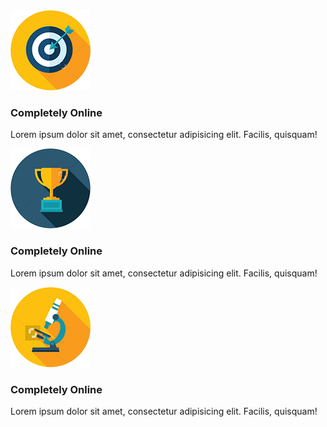 <div class="row">
    <div class="col-md-4">
        <div class="card">
            <img src="images/1.png" alt="">
            <h3>Completely Online</h3>
            <p>Lorem ipsum dolor sit amet, consectetur adipisicing elit. Facilis, quisquam!</p>
        </div>
    </div>
    <div class="col-md-4">
        <div class="card">
            <img src="images/2.png" alt="">
            <h3>Completely Online</h3>
            <p>Lorem ipsum dolor sit amet, consectetur adipisicing elit. Facilis, quisquam!</p>
        </div>
    </div>
    <div class="col-md-4">
        <div class="card">
            <img src="images/3.png" alt="">
            <h3>Completely Online</h3>
            <p>Lorem ipsum dolor sit amet, consectetur adipisicing elit. Facilis, quisquam!</p>
        </div>
    </div>
</div>